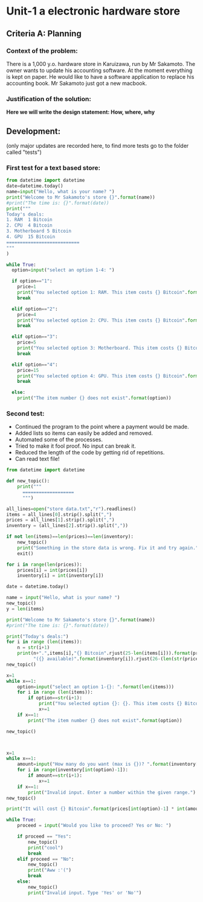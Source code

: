 # Unit-1 a electronic hardware store

## Criteria A: Planning

### Context of the problem:
There is a 1,000 y.o. hardware store in Karuizawa, run by Mr Sakamoto. The owner wants to update his accounting software. At the moment everything is kept on paper. He would like to have a software application to replace his accounting book. Mr Sakamoto just got a new macbook.

### Justification of the solution:
**Here we will write the design statement: How, where, why**

## Development:
(only major updates are recorded here, to find more tests go to the folder called "tests")

### First test for a text based store:
```.py
from datetime import datetime
date=datetime.today()
name=input("Hello, what is your name? ")
print("Welcome to Mr Sakamoto's store {}".format(name))
#print("The time is: {}".format(date))
print("""
Today's deals:
1. RAM  1 Bitcoin
2. CPU  4 Bitcoin
3. Motherboard 5 Bitcoin
4. GPU  15 Bitcoin
===========================
"""
)

while True:
  option=input("select an option 1-4: ")

  if option=="1":
    price=1
    print("You selected option 1: RAM. This item costs {} Bitcoin".format(price))
    break

  elif option=="2":
    price=4
    print("You selected option 2: CPU. This item costs {} Bitcoin".format(price))
    break

  elif option=="3":
    price=5
    print("You selected option 3: Motherboard. This item costs {} Bitcoin".format(price))
    break

  elif option=="4":
    price=15
    print("You selected option 4: GPU. This item costs {} Bitcoin".format(price))
    break

  else:
    print("The item number {} does not exist".format(option))
  ```
### Second test:
* Continued the program to the point where a payment would be made.
* Added lists so items can easily be added and removed.
* Automated some of the processes.
* Tried to make it fool proof. No input can break it.
* Reduced the length of the code by getting rid of repetitions.
* Can read text file!



```.py
from datetime import datetime

def new_topic():
    print("""
      ===================
      """)

all_lines=open("store data.txt","r").readlines()
items = all_lines[0].strip().split(",")
prices = all_lines[1].strip().split(",")
inventory = (all_lines[2].strip().split(","))

if not len(items)==len(prices)==len(inventory):
    new_topic()
    print("Something in the store data is wrong. Fix it and try again.")
    exit()

for i in range(len(prices)):
    prices[i] = int(prices[i])
    inventory[i] = int(inventory[i])

date = datetime.today()

name = input("Hello, what is your name? ")
new_topic()
y = len(items)

print("Welcome to Mr Sakamoto's store {}".format(name))
#print("The time is: {}".format(date))

print("Today's deals:")
for i in range (len(items)):
    n = str(i+1)
    print(n+".",items[i],"{} Bitcoin".rjust(25-len(items[i])).format(prices[i]),
          "({} available)".format(inventory[i]).rjust(26-(len(str(prices[i]))+len("  Bitcoin"))))
new_topic()

x=1
while x==1:
    option=input("select an option 1-{}: ".format(len(items)))
    for i in range (len(items)):
        if option==str(i+1):
            print("You selected option {}: {}. This item costs {} Bitcoin".format(i+1,items[i],prices[i]))
            x+=1
    if x==1:
        print("The item number {} does not exist".format(option))

new_topic()



x=1
while x==1:
    amount=input("How many do you want (max is {})? ".format(inventory[int(option)-1]))
    for i in range(inventory[int(option)-1]):
        if amount==str(i+1):
            x+=1
    if x==1:
        print("Invalid input. Enter a number within the given range.")
new_topic()

print("It will cost {} Bitcoin".format(prices[int(option)-1] * int(amount)))

while True:
    proceed = input("Would you like to proceed? Yes or No: ")

    if proceed == "Yes":
        new_topic()
        print("cool")
        break
    elif proceed == "No":
        new_topic()
        print("Aww :'(")
        break
    else:
        new_topic()
        print("Invalid input. Type 'Yes' or 'No'")
```
